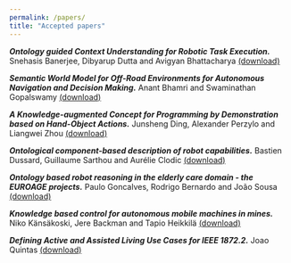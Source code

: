 ```yaml
---
permalink: /papers/
title: "Accepted papers"
---
```




_**Ontology guided Context Understanding for Robotic Task Execution.**_ Snehasis Banerjee, Dibyarup Dutta and Avigyan Bhattacharya <a href="./../documents/WOSRA_2023_paper_9.pdf" download>(download)</a>

_**Semantic World Model for Off-Road Environments for Autonomous Navigation and Decision Making.**_ Anant Bhamri and Swaminathan Gopalswamy <a href="./../documents/WOSRA_2023_paper_3.pdf" download>(download)</a>


_**A Knowledge-augmented Concept for Programming by Demonstration based on Hand-Object Actions.**_ Junsheng Ding, Alexander Perzylo and Liangwei Zhou <a href="./../documents/WOSRA_2023_paper_4.pdf" download>(download)</a>

	
_**Ontological component-based description of robot capabilities.**_ Bastien Dussard, Guillaume Sarthou and Aurélie Clodic <a href="./../documents/WOSRA_2023_paper_5.pdf" download>(download)</a>


_**Ontology based robot reasoning in the elderly care domain - the EUROAGE projects.**_ Paulo Goncalves, Rodrigo Bernardo and João Sousa <a href="./../documents/WOSRA_2023_paper_8.pdf" download>(download)</a>


_**Knowledge based control for autonomous mobile machines in mines.**_ Niko Känsäkoski, Jere Backman and Tapio Heikkilä	<a href="./../documents/WOSRA_2023_paper_1.pdf" download>(download)</a>
	
_**Defining Active and Assisted Living Use Cases for IEEE 1872.2.**_ Joao Quintas <a href="./../documents/WOSRA_2023_paper_6.pdf" download>(download)</a>


<!--- 

**Final submission instructions**

Accepted contributions shall be modified following the comments provided by the reviewers (if any) and re-submitted through the EasyChair conference system on this [submission link](https://easychair.org/conferences/?conf=wosra2023) no later than **May 16**. You are also asked to send 

Each accepted article shall be presented in person by one of the authors during the workshop. Authors will have 10 minutes (including presentation and Q&A), so we suggest you to prepare a presentation of 7-8 minutes. It is recommended to use the official presentation template from ICRA 2023 that can be found [here](https://www.icra2023.org/programme/logos-templates). No later than **May 16**, authors shall send us (by email) the slides that will be used during the in person presentation. The preferred format is **PDF**, but we can also accept **.pptx files**. 

Note that our intention is to upload all the accepted articles and slides to our website, in order to improve the visibility their visibility. Please, if you do not want us to upload a copy of your documents, let us know. In any case, we encourage you to consider the reviewers suggestions and re-submit the article and send us the slides. 

**Registration**

Following the official requirements from the conference's organization, all accepted articles shall be presented in person. You will find information about the registration for the workshops at the official website of the conference [ICRA 2023](https://www.icra2023.org/registration).

Please, if none of the authors can register/attend the workshop in person, contact us as soon as possible.


**Additional information**

The workshop will take place at the ICC Capital Suite 16, ExCeL London. You can find attached a floor plan to find the exact room.

The tentative agenda of the workshop is now available on the workshop's website. Stay tuned to see the final agenda, which will be available before the workshop takes place.

 --->
